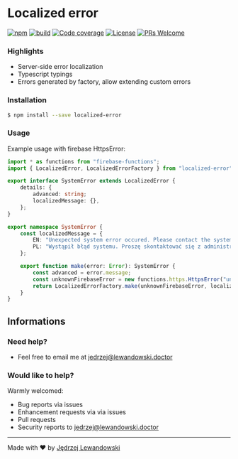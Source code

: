 # Localized error

[![npm](https://img.shields.io/npm/v/localized-error.svg?style=flat-square)](https://www.npmjs.com/package/localized-error) [![build](https://travis-ci.com/Jblew/localized-error.svg?branch=master)](https://travis-ci.com/Jblew/localized-error) [![Code coverage](https://img.shields.io/codecov/c/gh/jblew/localized-error?style=flat-square)](https://codecov.io/gh/jblew/localized-error) [![License](https://img.shields.io/github/license/jblew/localized-error.svg?style=flat-square)](https://github.com/jblew/localized-error/blob/master/LICENSE) [![PRs Welcome](https://img.shields.io/badge/PRs-welcome-brightgreen.svg?style=flat-square)](http://makeapullrequest.com)



### Highlights

- Server-side error localization
- Typescript typings
- Errors generated by factory, allow extending custom errors


### Installation

```bash
$ npm install --save localized-error
```

### Usage

Example usage with firebase HttpsError:

```typescript
import * as functions from "firebase-functions";
import { LocalizedError, LocalizedErrorFactory } from "localized-error";

export interface SystemError extends LocalizedError {
    details: {
        advanced: string;
        localizedMessage: {},
    };
}

export namespace SystemError {
    const localizedMessage = {
        EN: "Unexpected system error occured. Please contact the system administrator",
        PL: "Wystąpił błąd systemu. Proszę skontaktować się z administratorem",
    };

    export function make(error: Error): SystemError {
        const advanced = error.message;
        const unknownFirebaseError = new functions.https.HttpsError("unknown", localizedMessage.EN, { advanced });
        return LocalizedErrorFactory.make(unknownFirebaseError, localizedMessage) as SystemError;
    }
}

```








## Informations

### Need help?

- Feel free to email me at <jedrzej@lewandowski.doctor>



### Would like to help?

Warmly welcomed:

- Bug reports via issues
- Enhancement requests via via issues
- Pull requests
- Security reports to jedrzej@lewandowski.doctor

---

Made with ❤️ by [Jędrzej Lewandowski](https://jedrzej.lewandowski.doctor/)

